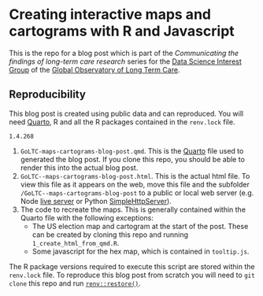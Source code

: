 # Creating interactive maps and cartograms with R and Javascript

This is the repo for a blog post which is part of the _Communicating the findings of long-term care research_ series for the [Data Science Interest Group](https://goltc.org/interest-group/data-science/) of the [Global Observatory of Long Term Care](https://goltc.org/).

## Reproducibility

This blog post is created using public data and can reproduced. You will need [Quarto](https://quarto.org/), R and all the R packages contained in the `renv.lock` file.

`1.4.268`

1. `GoLTC-maps-cartograms-blog-post.qmd`. This is the [Quarto](https://quarto.org/) file used to generated the blog post. If you clone this repo, you should be able to render this into the actual blog post.
2. `GoLTC--maps-cartograms-blog-post.html`. This is the actual html file. To view this file as it appears on the web, move this file and the subfolder `/GoLTC--maps-cartograms-blog-post` to a public or local web server (e.g. Node [live server](https://www.npmjs.com/package/live-server) or Python [SimpleHttpServer](https://www.digitalocean.com/community/tutorials/python-simplehttpserver-http-server)).
3. The code to recreate the maps. This is generally contained within the Quarto file with the following exceptions:
   - The US election map and cartogram at the start of the post. These can be created by cloning this repo and running `1_create_html_from_qmd.R`.
   - Some javascript for the hex map, which is contained in `tooltip.js`.

The R package versions required to execute this script are stored within the `renv.lock` file. To reproduce this blog post from scratch you will need to `git clone` this repo and run [`renv::restore()`](https://rstudio.github.io/renv/reference/restore.html).

